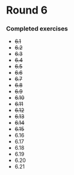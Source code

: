 # Round 6

### Completed exercises


* ~~6.1~~
* ~~6.2~~
* ~~6.3~~
* ~~6.4~~
* ~~6.5~~
* ~~6.6~~
* ~~6.7~~
* ~~6.8~~
* ~~6.9~~
* ~~6.10~~
* ~~6.11~~
* ~~6.12~~
* ~~6.13~~
* ~~6.14~~
* ~~6.15~~
* 6.16
* 6.17
* 6.18
* 6.19
* 6.20
* 6.21
